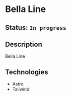 # Bella Line

## Status: `In progress`

## Description

Bella Line

## Technologies

- Astro
- Tailwind
